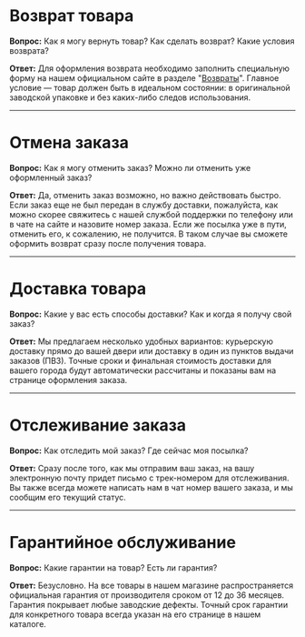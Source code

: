 # Возврат товара

**Вопрос:** Как я могу вернуть товар? Как сделать возврат? Какие условия возврата?

**Ответ:** Для оформления возврата необходимо заполнить специальную форму на нашем официальном сайте в разделе "[Возвраты](https://optinef.ru)". Главное условие — товар должен быть в идеальном состоянии: в оригинальной заводской упаковке и без каких-либо следов использования.

---
# Отмена заказа

**Вопрос:** Как я могу отменить заказ? Можно ли отменить уже оформленный заказ?

**Ответ:** Да, отменить заказ возможно, но важно действовать быстро. Если заказ еще не был передан в службу доставки, пожалуйста, как можно скорее свяжитесь с нашей службой поддержки по телефону или в чате на сайте и назовите номер заказа. Если же посылка уже в пути, отменить его, к сожалению, не получится. В таком случае вы сможете оформить возврат сразу после получения товара.

---
# Доставка товара

**Вопрос:** Какие у вас есть способы доставки? Как и когда я получу свой заказ?

**Ответ:** Мы предлагаем несколько удобных вариантов: курьерскую доставку прямо до вашей двери или доставку в один из пунктов выдачи заказов (ПВЗ). Точные сроки и финальная стоимость доставки для вашего города будут автоматически рассчитаны и показаны вам на странице оформления заказа.

---
# Отслеживание заказа

**Вопрос:** Как отследить мой заказ? Где сейчас моя посылка?

**Ответ:** Сразу после того, как мы отправим ваш заказ, на вашу электронную почту придет письмо с трек-номером для отслеживания. Вы также всегда можете написать нам в чат номер вашего заказа, и мы сообщим его текущий статус.

---
# Гарантийное обслуживание

**Вопрос:** Какие гарантии на товар? Есть ли гарантия?

**Ответ:** Безусловно. На все товары в нашем магазине распространяется официальная гарантия от производителя сроком от 12 до 36 месяцев. Гарантия покрывает любые заводские дефекты. Точный срок гарантии для конкретного товара всегда указан на его странице в нашем каталоге.
